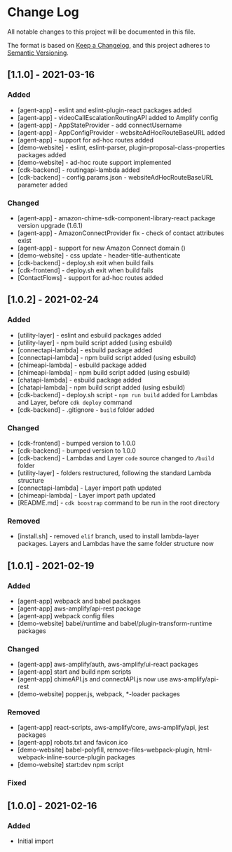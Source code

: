 # Change Log
All notable changes to this project will be documented in this file.

The format is based on [Keep a Changelog](https://keepachangelog.com/en/1.0.0/),
and this project adheres to [Semantic Versioning](https://semver.org/spec/v2.0.0.html).

## [1.1.0] - 2021-03-16
### Added
 - [agent-app] - eslint and eslint-plugin-react packages added
 - [agent-app] - videoCallEscalationRoutingAPI added to Amplify config
 - [agent-app] - AppStateProvider - add connectUsername
 - [agent-app] - AppConfigProvider - websiteAdHocRouteBaseURL added
 - [agent-app] - support for ad-hoc routes added
 - [demo-website] - eslint, eslint-parser, plugin-proposal-class-properties packages added
 - [demo-website] - ad-hoc route support implemented
 - [cdk-backend] - routingapi-lambda added
 - [cdk-backend] - config.params.json - websiteAdHocRouteBaseURL parameter added
### Changed
 - [agent-app] - amazon-chime-sdk-component-library-react package version upgrade (1.6.1)
 - [agent-app] - AmazonConnectProvider fix - check of contact attributes exist
 - [agent-app] - support for new Amazon Connect domain ()
 - [demo-website] - css update - header-title-authenticate
 - [cdk-backend] - deploy.sh exit when build fails
 - [cdk-frontend] - deploy.sh exit when build fails
 - [ContactFlows] - support for ad-hoc routes added

## [1.0.2] - 2021-02-24
### Added
- [utility-layer] - eslint and esbuild packages added
- [utility-layer] - npm build script added (using esbuild)
- [connectapi-lambda] - esbuild package added
- [connectapi-lambda] - npm build script added (using esbuild)
- [chimeapi-lambda] - esbuild package added
- [chimeapi-lambda] - npm build script added (using esbuild)
- [chatapi-lambda] - esbuild package added
- [chatapi-lambda] - npm build script added (using esbuild)
- [cdk-backend] - deploy.sh script - `npm run build` added for Lambdas and Layer, before `cdk deploy` command
- [cdk-backend] - .gitignore - `build` folder added

### Changed
 - [cdk-frontend] - bumped version to 1.0.0
 - [cdk-backend] - bumped version to 1.0.0
 - [cdk-backend] - Lambdas and Layer `code` source changed to `/build` folder
 - [utility-layer] - folders restructured, following the standard Lambda structure
 - [connectapi-lambda] - Layer import path updated
 - [chimeapi-lambda] - Layer import path updated
 - [README.md] - `cdk boostrap` command to be run in the root directory

### Removed
 - [install.sh] - removed `elif` branch, used to install lambda-layer packages. Layers and Lambdas have the same folder structure now

## [1.0.1] - 2021-02-19
### Added
 - [agent-app] webpack and babel packages
 - [agent-app] aws-amplify/api-rest package
 - [agent-app] webpack config files
 - [demo-website] babel/runtime and babel/plugin-transform-runtime packages
### Changed
 - [agent-app] aws-amplify/auth, aws-amplify/ui-react packages
 - [agent-app] start and build npm scripts
 - [agent-app] chimeAPI.js and connectAPI.js now use aws-amplify/api-rest
 - [demo-website] popper.js, webpack, *-loader packages
### Removed
 - [agent-app] react-scripts, aws-amplify/core, aws-amplify/api, jest packages
 - [agent-app] robots.txt and favicon.ico
 - [demo-website] babel-polyfill, remove-files-webpack-plugin, html-webpack-inline-source-plugin packages
 - [demo-website] start:dev npm script



### Fixed
## [1.0.0] - 2021-02-16
### Added
- Initial import